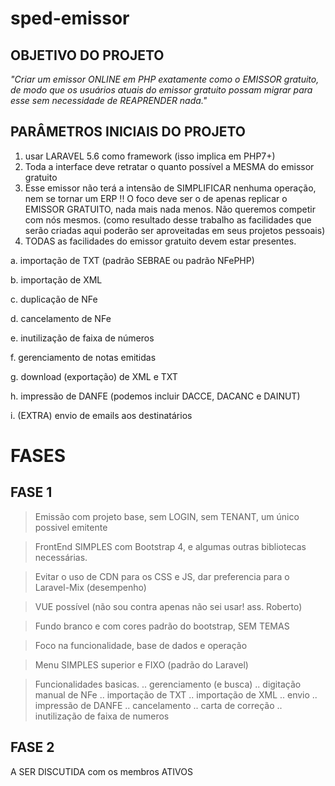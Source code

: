 # sped-emissor

## OBJETIVO DO PROJETO

*"Criar um emissor ONLINE em PHP exatamente como o EMISSOR gratuito, de modo que os usuários atuais do emissor gratuito possam migrar para esse sem necessidade de REAPRENDER nada."*

## PARÂMETROS INICIAIS DO PROJETO

1. usar LARAVEL 5.6 como framework (isso implica em PHP7+)
2. Toda a interface deve retratar o quanto possível a MESMA do emissor gratuito  
3. Esse emissor não terá a intensão de SIMPLIFICAR nenhuma operação, nem se tornar um ERP !! O foco deve ser o de apenas replicar o EMISSOR GRATUITO, nada mais nada menos. Não queremos competir com nós mesmos. (como resultado desse trabalho as facilidades que serão criadas aqui poderão ser aproveitadas em seus projetos pessoais)
4. TODAS as facilidades do emissor gratuito devem estar presentes.

a. importação de TXT (padrão SEBRAE ou padrão NFePHP)

b. importação de XML

c. duplicação de NFe

d. cancelamento de NFe

e. inutilização de faixa de números

f. gerenciamento de notas emitidas

g. download (exportação) de XML e TXT

h. impressão de DANFE (podemos incluir DACCE, DACANC e DAINUT)

i. (EXTRA) envio de emails aos destinatários

# FASES

## FASE 1

> Emissão com projeto base, sem LOGIN, sem TENANT, um único possivel emitente

> FrontEnd SIMPLES com Bootstrap 4, e algumas outras bibliotecas necessárias.

> Evitar o uso de CDN para os CSS e JS, dar preferencia para o Laravel-Mix (desempenho)

> VUE possível (não sou contra apenas não sei usar! ass. Roberto)

> Fundo branco e com cores padrão do bootstrap, SEM TEMAS

> Foco na funcionalidade, base de dados e operação

> Menu SIMPLES superior e FIXO (padrão do Laravel)

> Funcionalidades basicas. 
> .. gerenciamento (e busca)
> .. digitação manual de NFe
> .. importação de TXT
> .. importação de XML
> .. envio
> .. impressão de DANFE
> .. cancelamento
> .. carta de correção
> .. inutilização de faixa de numeros

## FASE 2

A SER DISCUTIDA com os membros ATIVOS

